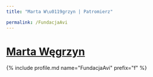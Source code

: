 ```yaml
---
title: "Marta W\u0119grzyn | Patromierz"

permalink: /FundacjaAvi
---
```


# [Marta Węgrzyn](https://patronite.pl/FundacjaAvi)

{% include profile.md name="FundacjaAvi" prefix="f" %}
